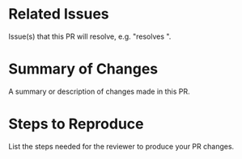# Related Issues
Issue(s) that this PR will resolve, e.g. "resolves <issue link here>".

# Summary of Changes 
A summary or description of changes made in this PR.

# Steps to Reproduce
List the steps needed for the reviewer to produce your PR changes.
